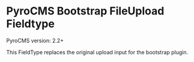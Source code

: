 PyroCMS Bootstrap FileUpload Fieldtype
======================================

PyroCMS version: 2.2+


This FieldType replaces the original upload input for the bootstrap plugin.
